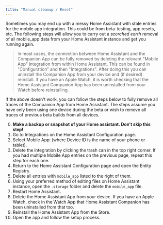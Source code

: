 ```yaml
---
title: "Manual cleanup / Reset"
---
```


Sometimes you may end up with a messy Home Assistant with stale entries for the mobile app integration. This could be from beta-testing, app resets, etc. The following steps will allow you to carry out a _scorched earth_ removal of all mobile_app data from your Home Assistant instance and get you running again.

> In most cases, the connection between Home Assistant and the Companion App can be fully removed by deleting the relevant "Mobile App" integration from within Home Assistant. This can be found in "Configuration" and then "Integrations". After doing this you can uninstall the Companion App from your device and (if desired) reinstall. If you have an Apple Watch, it is worth checking that the Home Assistant Companion App has been uninstalled from your Watch before reinstalling.

If the above doesn't work, you can follow the steps below to fully remove all traces of the Companion App from Home Assistant. The steps assume you have only been using one device during the beta or wish to remove all traces of previous beta builds from all devices.

0.  **Make a backup or snapshot of your Home assistant. Don't skip this step!**
1.  Go to Integrations on the Home Assistant Configuration page.
2.  Select Mobile App: <Device ID> (where Device ID is the name of your phone or tablet).
3.  Delete the integration by clicking the trash can in the top right corner. If you had multiple Mobile App entries on the previous page, repeat this step for each one.
4.  Return to the Home Assistant Configuration page and open the Entity Registry.
5.  Delete all entries with `mobile_app` listed to the right of them.
6.  Using your preferred method of editing files on Home Assistant instance, open the `.storage` folder and delete the `mobile_app` file.
7.  Restart Home Assistant.
8.  Delete the Home Assistant App from your device. If you have an Apple Watch, check in the Watch App that Home Assistant Companion has been uninstalled from that too.
9. Reinstall the Home Assistant App from the Store.
10. Open the app and follow the setup process.
